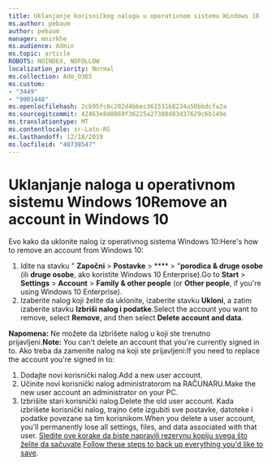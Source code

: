 ```yaml
---
title: Uklanjanje korisničkog naloga u operativnom sistemu Windows 10
ms.author: pebaum
author: pebaum
manager: mnirkhe
ms.audience: Admin
ms.topic: article
ROBOTS: NOINDEX, NOFOLLOW
localization_priority: Normal
ms.collection: Adm_O365
ms.custom:
- "3449"
- "9001448"
ms.openlocfilehash: 2cb95fc0c202d4bbec361531b8234a50bbdcfa2a
ms.sourcegitcommit: 42463e8d8869f36225a27388d83d37629c6b149e
ms.translationtype: MT
ms.contentlocale: sr-Latn-RS
ms.lasthandoff: 12/18/2019
ms.locfileid: "40738547"
---
```

# <a name="remove-an-account-in-windows-10"></a><span data-ttu-id="ae5c3-102">Uklanjanje naloga u operativnom sistemu Windows 10</span><span class="sxs-lookup"><span data-stu-id="ae5c3-102">Remove an account in Windows 10</span></span>

<span data-ttu-id="ae5c3-103">Evo kako da uklonite nalog iz operativnog sistema Windows 10:</span><span class="sxs-lookup"><span data-stu-id="ae5c3-103">Here's how to remove an account from Windows 10:</span></span>

1. <span data-ttu-id="ae5c3-104">Idite na stavku " **Započni** > **Postavke** > \*\*\*\* > "**porodica & druge osobe** (ili **druge osobe**, ako koristite Windows 10 Enterprise).</span><span class="sxs-lookup"><span data-stu-id="ae5c3-104">Go to **Start** > **Settings** > **Account** > **Family & other people** (or **Other people**, if you're using Windows 10 Enterprise).</span></span>
2. <span data-ttu-id="ae5c3-105">Izaberite nalog koji želite da uklonite, izaberite stavku **Ukloni**, a zatim izaberite stavku **Izbriši nalog i podatke**.</span><span class="sxs-lookup"><span data-stu-id="ae5c3-105">Select the account you want to remove, select **Remove**, and then select **Delete account and data**.</span></span>
 
<span data-ttu-id="ae5c3-106">**Napomena:** Ne možete da izbrišete nalog u koji ste trenutno prijavljeni.</span><span class="sxs-lookup"><span data-stu-id="ae5c3-106">**Note:** You can't delete an account that you're currently signed in to.</span></span>  <span data-ttu-id="ae5c3-107">Ako treba da zamenite nalog na koji ste prijavljeni:</span><span class="sxs-lookup"><span data-stu-id="ae5c3-107">If you need to replace the account you're signed in to:</span></span>

1. <span data-ttu-id="ae5c3-108">Dodajte novi korisnički nalog.</span><span class="sxs-lookup"><span data-stu-id="ae5c3-108">Add a new user account.</span></span>
2. <span data-ttu-id="ae5c3-109">Učinite novi korisnički nalog administratorom na RAČUNARU.</span><span class="sxs-lookup"><span data-stu-id="ae5c3-109">Make the new user account an administrator on your PC.</span></span>
3. <span data-ttu-id="ae5c3-110">Izbrišite stari korisnički nalog.</span><span class="sxs-lookup"><span data-stu-id="ae5c3-110">Delete the old user account.</span></span> <span data-ttu-id="ae5c3-111">Kada izbrišete korisnički nalog, trajno ćete izgubiti sve postavke, datoteke i podatke povezane sa tim korisnikom.</span><span class="sxs-lookup"><span data-stu-id="ae5c3-111">When you delete a user account, you'll permanently lose all settings, files, and data associated with that user.</span></span> <span data-ttu-id="ae5c3-112">[Sledite ove korake da biste napravili rezervnu kopiju svega što želite da sačuvate](https://support.microsoft.com/help/4027408/windows-10-backup-and-restore).</span><span class="sxs-lookup"><span data-stu-id="ae5c3-112">[Follow these steps to back up everything you'd like to save](https://support.microsoft.com/help/4027408/windows-10-backup-and-restore).</span></span>
